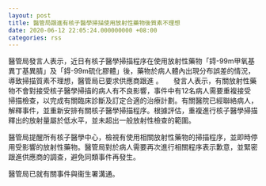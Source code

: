 ```yaml
---
layout: post
title: 醫管局跟進有核子醫學掃描使用放射性藥物後質素不理想
date: 2020-06-12 22:05:24.000000000 +08:00
categories: rss
---
```


醫管局發言人表示，近日有核子醫學掃描程序在使用放射性藥物「鍀-99m甲氧基異丁基異腈」及「鍀-99m硫化膠體」後，藥物於病人體內出現分布誤差的情況，導致掃描質素不理想，醫管局已要求供應商跟進 。
　
發言人表示，有關放射性藥物不會對接受核子醫學掃描的病人有不良影響，事件中有12名病人需要重複接受掃描檢查，以完成有關臨床診斷及訂定合適的治療計劃。有關醫院已經聯絡病人，解釋事件，並重新安排有關核子醫學掃描程序。根據評估，重複進行核子醫學掃描釋出的放射量屬於低水平，並未超出一般放射性檢查的範圍。

醫管局提醒所有核子醫學中心，檢視有使用相關放射性藥物的掃描程序，並即時停用受影響的放射性藥物。醫管局對於病人需要再次進行相關程序表示歉意，並緊密跟進供應商的調查，避免同類事件再發生。

醫管局已就有關事件與衞生署溝通。
